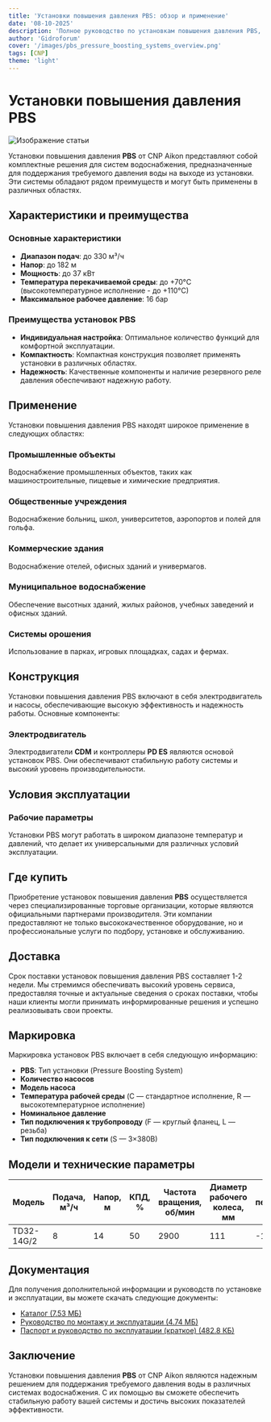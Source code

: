 ```yaml
---
title: 'Установки повышения давления PBS: обзор и применение'
date: '08-10-2025'
description: 'Полное руководство по установкам повышения давления PBS, их характеристикам, преимуществам и областям применения.'
author: 'Gidroforum'
cover: '/images/pbs_pressure_boosting_systems_overview.png'
tags: [CNP]
theme: 'light'
---
```


# Установки повышения давления PBS

![Изображение статьи](/images/pbs_pressure_boosting_systems_overview.png)

Установки повышения давления **PBS** от CNP Aikon представляют собой комплектные решения для систем водоснабжения, предназначенные для поддержания требуемого давления воды на выходе из установки. Эти системы обладают рядом преимуществ и могут быть применены в различных областях.

## Характеристики и преимущества

### Основные характеристики
- **Диапазон подач**: до 330 м³/ч
- **Напор**: до 182 м
- **Мощность**: до 37 кВт
- **Температура перекачиваемой среды**: до +70°C (высокотемпературное исполнение - до +110°C)
- **Максимальное рабочее давление**: 16 бар

### Преимущества установок PBS
- **Индивидуальная настройка**: Оптимальное количество функций для комфортной эксплуатации.
- **Компактность**: Компактная конструкция позволяет применять установки в различных областях.
- **Надежность**: Качественные компоненты и наличие резервного реле давления обеспечивают надежную работу.

## Применение

Установки повышения давления PBS находят широкое применение в следующих областях:

### Промышленные объекты
Водоснабжение промышленных объектов, таких как машиностроительные, пищевые и химические предприятия.

### Общественные учреждения
Водоснабжение больниц, школ, университетов, аэропортов и полей для гольфа.

### Коммерческие здания
Водоснабжение отелей, офисных зданий и универмагов.

### Муниципальное водоснабжение
Обеспечение высотных зданий, жилых районов, учебных заведений и офисных зданий.

### Системы орошения
Использование в парках, игровых площадках, садах и фермах.

## Конструкция

Установки повышения давления PBS включают в себя электродвигатель и насосы, обеспечивающие высокую эффективность и надежность работы. Основные компоненты:

### Электродвигатель
Электродвигатели **CDM** и контроллеры **PD ES** являются основой установок PBS. Они обеспечивают стабильную работу системы и высокий уровень производительности.

## Условия эксплуатации

### Рабочие параметры
Установки PBS могут работать в широком диапазоне температур и давлений, что делает их универсальными для различных условий эксплуатации.

## Где купить

Приобретение установок повышения давления **PBS** осуществляется через специализированные торговые организации, которые являются официальными партнерами производителя. Эти компании предоставляют не только высококачественное оборудование, но и профессиональные услуги по подбору, установке и обслуживанию.

## Доставка

Срок поставки установок повышения давления PBS составляет 1-2 недели. Мы стремимся обеспечивать высокий уровень сервиса, предоставляя точные и актуальные сведения о сроках поставки, чтобы наши клиенты могли принимать информированные решения и успешно реализовывать свои проекты.

## Маркировка

Маркировка установок PBS включает в себя следующую информацию:

- **PBS**: Тип установки (Pressure Boosting System)
- **Количество насосов**
- **Модель насоса**
- **Температура рабочей среды** (C — стандартное исполнение, R — высокотемпературное исполнение)
- **Номинальное давление**
- **Тип подключения к трубопроводу** (F — круглый фланец, L — резьба)
- **Тип подключения к сети** (S — 3×380В)

## Модели и технические параметры

| Модель       | Подача, м³/ч | Напор, м | КПД, % | Частота вращения, об/мин | Диаметр рабочего колеса, мм | Температура перекачиваемой среды, ℃ | Диаметр присоединения, мм | Мощность, кВт | Масса, кг |
|--------------|-------------|---------|-------|--------------------------|----------------------------|-------------------------------------|--------------------------|-------------|---------|
| TD32-14G/2   | 8            | 14      | 50    | 2900                      | 111                         | -15~110                              | 32                        | 0.75       | 33     |

## Документация

Для получения дополнительной информации и руководств по установке и эксплуатации, вы можете скачать следующие документы:

- [Каталог (7.53 МБ)](http://example.com/catalog)
- [Руководство по монтажу и эксплуатации (4.74 МБ)](http://example.com/manual)
- [Паспорт и руководство по эксплуатации (краткое) (482.8 КБ)](http://example.com/passport)

## Заключение

Установки повышения давления **PBS** от CNP Aikon являются надежным решением для поддержания требуемого давления воды в различных системах водоснабжения. С их помощью вы сможете обеспечить стабильную работу вашей системы и достичь высоких показателей эффективности.
```